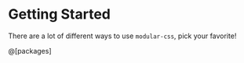 # Getting Started

There are a lot of different ways to use `modular-css`, pick your favorite!

<!-- TODO: Add a markdown-it plugin that can generate this, or just insert it manuallY? -->
@[packages]
